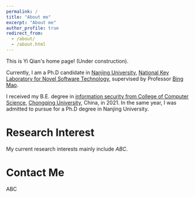 ```yaml
---
permalink: /
title: "About me"
excerpt: "About me"
author_profile: true
redirect_from: 
  - /about/
  - /about.html
---
```


This is Yi Qian's home page! (Under construction).

Currently, I am a Ph.D candidate in [Nanjing University](https://www.nju.edu.cn/), [National Key Laboratory for Novel Software Technology](https://cs.nju.edu.cn/), supervised by Professor [Bing Mao](http://seclab.nju.edu.cn/people/professor.html).

I received my B.E. degree in [information security from College of Computer Science](http://www.cs.cqu.edu.cn/), [Chongqing University](https://www.cqu.edu.cn/), China, in 2021. In the same year, I was admitted to pursue for a Ph.D degree in Nanjing University.



Research Interest
=====================================
My current research interests mainly include *ABC*.


Contact Me
============================
ABC

